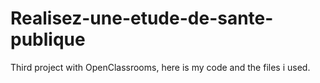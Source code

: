 # Realisez-une-etude-de-sante-publique
Third project with OpenClassrooms, here is my code and the files i used.
